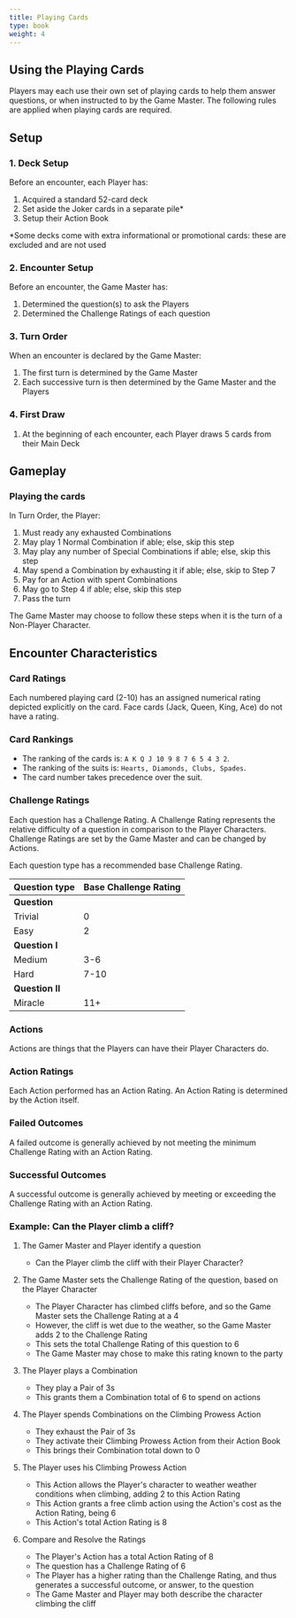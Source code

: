 ```yaml
---
title: Playing Cards
type: book
weight: 4
---
```


## Using the Playing Cards

Players may each use their own set of playing cards to help them answer questions, or when instructed to by the Game Master. The following rules are applied when playing cards are required.

## Setup

### 1. Deck Setup

Before an encounter, each Player has:

1. Acquired a standard 52-card deck
2. Set aside the Joker cards in a separate pile\*
3. Setup their Action Book

\*Some decks come with extra informational or promotional cards: these are excluded and are not used

### 2. Encounter Setup

Before an encounter, the Game Master has:

1. Determined the question(s) to ask the Players
2. Determined the Challenge Ratings of each question

### 3. Turn Order

When an encounter is declared by the Game Master:

1. The first turn is determined by the Game Master
2. Each successive turn is then determined by the Game Master and the Players

### 4. First Draw

1. At the beginning of each encounter, each Player draws 5 cards from their Main Deck

## Gameplay

### Playing the cards

In Turn Order, the Player:

1. Must ready any exhausted Combinations
2. May play 1 Normal Combination if able; else, skip this step
3. May play any number of Special Combinations if able; else, skip this step
4. May spend a Combination by exhausting it if able; else, skip to Step 7
5. Pay for an Action with spent Combinations
6. May go to Step 4 if able; else, skip this step
7. Pass the turn

The Game Master may choose to follow these steps when it is the turn of a Non-Player Character.

## Encounter Characteristics

### Card Ratings

Each numbered playing card (2-10) has an assigned numerical rating depicted explicitly on the card. Face cards (Jack, Queen, King, Ace) do not have a rating.

### Card Rankings

- The ranking of the cards is: `A K Q J 10 9 8 7 6 5 4 3 2`.
- The ranking of the suits is: `Hearts, Diamonds, Clubs, Spades`.
- The card number takes precedence over the suit.

### Challenge Ratings

Each question has a Challenge Rating. A Challenge Rating represents the relative difficulty of a question in comparison to the Player Characters. Challenge Ratings are set by the Game Master and can be changed by Actions.

Each question type has a recommended base Challenge Rating.

| Question type   | Base Challenge Rating |
| --------------- | --------------------- |
| **Question**    |                       |
| Trivial         | 0                     |
| Easy            | 2                     |
| **Question I**  |                       |
| Medium          | 3-6                   |
| Hard            | 7-10                  |
| **Question II** |                       |
| Miracle         | 11+                   |

### Actions

Actions are things that the Players can have their Player Characters do.

### Action Ratings

Each Action performed has an Action Rating. An Action Rating is determined by the Action itself.

### Failed Outcomes

A failed outcome is generally achieved by not meeting the minimum Challenge Rating with an Action Rating.

### Successful Outcomes

A successful outcome is generally achieved by meeting or exceeding the Challenge Rating with an Action Rating.

### Example: Can the Player climb a cliff?

1. The Gamer Master and Player identify a question

   - Can the Player climb the cliff with their Player Character?

1. The Game Master sets the Challenge Rating of the question, based on the Player Character

   - The Player Character has climbed cliffs before, and so the Game Master sets the Challenge Rating at a 4
   - However, the cliff is wet due to the weather, so the Game Master adds 2 to the Challenge Rating
   - This sets the total Challenge Rating of this question to 6
   - The Game Master may chose to make this rating known to the party

1. The Player plays a Combination

   - They play a Pair of 3s
   - This grants them a Combination total of 6 to spend on actions

1. The Player spends Combinations on the Climbing Prowess Action

   - They exhaust the Pair of 3s
   - They activate their Climbing Prowess Action from their Action Book
   - This brings their Combination total down to 0

1. The Player uses his Climbing Prowess Action

   - This Action allows the Player's character to weather weather conditions when climbing, adding 2 to this Action Rating
   - This Action grants a free climb action using the Action's cost as the Action Rating, being 6
   - This Action's total Action Rating is 8

1. Compare and Resolve the Ratings

   - The Player's Action has a total Action Rating of 8
   - The question has a Challenge Rating of 6
   - The Player has a higher rating than the Challenge Rating, and thus generates a successful outcome, or answer, to the question
   - The Game Master and Player may both describe the character climbing the cliff
